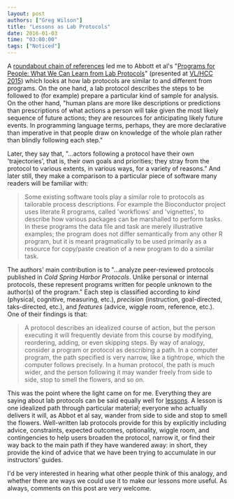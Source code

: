 ```yaml
---
layout: post
authors: ["Greg Wilson"]
title: "Lessons as Lab Protocols"
date: 2016-01-03
time: "03:00:00"
tags: ["Noticed"]
---
```


A [roundabout chain of references](http://www.felienne.com/archives/4327)
led me to Abbott et al's "[Programs for People: What We Can Learn from Lab Protocols](http://web.engr.oregonstate.edu/~walkiner/papers/vlhcc15-programs-for-people.pdf)"
(presented at [VL/HCC 2015](https://sites.google.com/site/vlhcc2015/))
which looks at how lab protocols are similar to and different from programs.
On the one hand,
a lab protocol describes the steps to be followed to (for example) prepare a particular kind of sample for analysis.
On the other hand,
"human plans are more like descriptions or predictions
than prescriptions of what actions a person will take given the most likely sequence of future actions;
they are resources for anticipating likely future events.
In programming language terms,
perhaps,
they are more declarative than imperative
in that people draw on knowledge of the whole plan rather than blindly following each step."

Later,
they say that,
"...actors following a protocol have their own 'trajectories',
that is,
their own goals and priorities;
they stray from the protocol to various extents, in various ways, for a variety of reasons."
And later still,
they make a comparison to a particular piece of software many readers will be familiar with:

> Some existing software tools play a similar role to protocols as tailorable process descriptions.
> For example the Bioconductor project uses literate R programs,
> called 'workflows' and 'vignettes',
> to describe how various packages can be marshalled to perform tasks.
> In these programs the data file and task are merely illustrative examples;
> the program does not differ semantically from any other R program,
> but it is meant pragmatically to be used primarily as
> a resource for copy/paste creation of a new program to do a similar task.

The authors' main contribution is to "...analyze peer-reviewed protocols published in *Cold Spring Harbor Protocols*.
Unlike personal or internal protocols,
these represent programs written for people unknown to the author(s) of the program."
Each step is classified according to *kind* (physical, cognitive, measuring, etc.),
*precision* (instruction, goal-directed, taks-directed, etc.),
and *features* (advice, wiggle room, reference, etc.).
One of their findings is that:

> A protocol describes an idealized course of action,
> but the person executing it will frequently deviate from this course by modifying, reordering, adding, or even skipping steps.
> By way of analogy, consider a program or protocol as describing a path.
> In a computer program, the path specified is very narrow, like a tightrope, which the computer follows precisely.
> In a human protocol, the path is much wider,
> and the person following it may wander freely from side to side, stop to smell the flowers, and so on.

This was the point where the light came on for me.
Everything they are saying about lab protocols can be said equally well for [lessons]({{site.baseurl}}/lessons/).
A lesson is one idealized path through particular material;
everyone who actually delivers it will,
as Abbot et al say,
wander from side to side and stop to smell the flowers.
Well-written lab protocols provide for this by explicitly including
advice, constraints, expected outcomes, optionality, wiggle room, and contingencies
to help users broaden the protocol,
narrow it,
or find their way back to the main path if they have wandered away:
in short,
they provide the kind of advice that we have been trying to accumulate in our instructors' guides.

I'd be very interested in hearing what other people think of this analogy,
and whether there are ways we could use it to make our lessons more useful.
As always,
comments on this post are very welcome.
